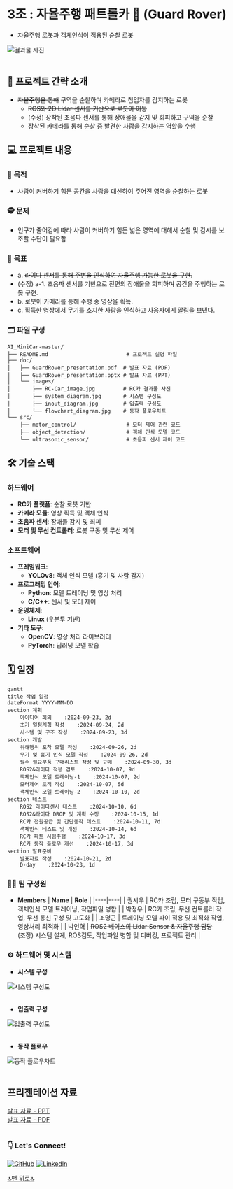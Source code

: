 # 3조 : 자율주행 패트롤카 🚓 (Guard Rover)
  - 자율주행 로봇과 객체인식이 적용된 순찰 로봇

![결과물 사진](./doc/images/RC-Car_image.jpg)
<br><br>


## 📁 프로젝트 간략 소개
- ~~자율주행을 통해~~ 구역을 순찰하며 카메라로 침입자를 감지하는 로봇
  - ~~ROS와 2D Lidar 센서를 기반으로 로봇이 이동~~
  - (수정) 장착된 초음파 센서를 통해 장애물을 감지 및 회피하고 구역을 순찰
  - 장착된 카메라를 통해 순찰 중 발견한 사람을 감지하는 역할을 수행

## 💻 프로젝트 내용

### 🎯 목적
- 사람이 커버하기 힘든 공간을 사람을 대신하여 주어진 영역을 순찰하는 로봇

### 🕵️ 문제
- 인구가 줄어감에 따라 사람이 커버하기 힘든 넓은 영역에 대해서 순찰 및 감시를 보조할 수단이 필요함

### 🎣 목표
- a. ~~라이다 센서를 통해 주변을 인식하여 자율주행 가능한 로봇을 구현.~~
- (수정) a-1. 초음파 센서를 기반으로 전면의 장애물을 회피하며 공간을 주행하는 로봇 구현.
- b. 로봇이 카메라를 통해 주행 중 영상을 획득.
- c. 획득한 영상에서 무기를 소지한 사람을 인식하고 사용자에게 알림을 보낸다.

### 🗂️ 파일 구성

```
AI_MiniCar-master/
├── README.md                         # 프로젝트 설명 파일
├── doc/
│   ├── GuardRover_presentation.pdf  # 발표 자료 (PDF)
│   ├── GuardRover_presentation.pptx # 발표 자료 (PPT)
│   └── images/
│       ├── RC-Car_image.jpg         # RC카 결과물 사진
│       ├── system_diagram.jpg       # 시스템 구성도
│       ├── inout_diagram.jpg        # 입출력 구성도
│       └── flowchart_diagram.jpg    # 동작 플로우차트
└── src/
    ├── motor_control/                # 모터 제어 관련 코드
    ├── object_detection/             # 객체 인식 모델 코드
    └── ultrasonic_sensor/            # 초음파 센서 제어 코드
```

## 🛠️ 기술 스택

### **하드웨어**
- **RC카 플랫폼**: 순찰 로봇 기반
- **카메라 모듈**: 영상 획득 및 객체 인식
- **초음파 센서**: 장애물 감지 및 회피
- **모터 및 무선 컨트롤러**: 로봇 구동 및 무선 제어

### **소프트웨어**
- **프레임워크**: 
  - **YOLOv8**: 객체 인식 모델 (흉기 및 사람 감지)
- **프로그래밍 언어**: 
  - **Python**: 모델 트레이닝 및 영상 처리
  - **C/C++**: 센서 및 모터 제어
- **운영체제**:
  - **Linux** (우분투 기반)
- **기타 도구**:
  - **OpenCV**: 영상 처리 라이브러리
  - **PyTorch**: 딥러닝 모델 학습
  
## 🗓 일정
```mermaid
gantt
title 작업 일정
dateFormat YYYY-MM-DD
section 계획
    아이디어 회의    :2024-09-23, 2d
    초기 일정계획 작성    :2024-09-24, 2d
    시스템 및 구조 작성    :2024-09-23, 3d
section 개발
    위해행위 포착 모델 작성    :2024-09-26, 2d
    무기 및 흉기 인식 모델 작성    :2024-09-26, 2d
    필수 필요부품 구매리스트 작성 및 구매    :2024-09-30, 3d
    ROS2&라이다 적용 검토    :2024-10-07, 9d
    객체인식 모델 트레이닝-1    :2024-10-07, 2d
    모터제어 로직 작성    :2024-10-07, 5d
    객체인식 모델 트레이닝-2    :2024-10-10, 2d
section 테스트
    ROS2 라이다센서 테스트    :2024-10-10, 6d
    ROS2&라이다 DROP 및 계획 수정    :2024-10-15, 1d
    RC카 전원공급 및 간단동작 테스트    :2024-10-11, 7d
    객체인식 테스트 및 개선    :2024-10-14, 6d
    RC카 파트 시험주행    :2024-10-17, 3d
    RC카 동작 플로우 개선    :2024-10-17, 3d
section 발표준비
    발표자료 작성    :2024-10-21, 2d
    D-day    :2024-10-23, 1d
```

### 🧑‍🤝‍ 팀 구성원
- **Members**
  | **Name** | **Role** |
  |----|----|
  | 권시우 | RC카 조립, 모터 구동부 작업, 객체인식 모델 트레이닝, 작업파일 병합 |
  | 박정우 | RC카 조립, 무선 컨트롤러 작업, 무선 통신 구성 및 고도화 |
  | 조명근 | 트레이닝 모델 파이 적용 및 최적화 작업, 영상처리 최적화 |
  | 박인혁 | ~~ROS2 베이스의 Lidar Sensor & 자율주행 담당~~ <br> (조장) 시스템 설계, ROS검토, 작업파일 병합 및 디버깅, 프로젝트 관리 |

### ⚙️ 하드웨어 및 시스템
- **시스템 구성**

![시스템 구성도](./doc/images/system_diagram.jpg)
<br><br>

- **입출력 구성**

![입출력 구성도](./doc/images/inout_diagram.jpg)
<br><br>

- **동작 플로우**

![동작 플로우차트](./doc/images/flowchart_diagram.jpg)
<br><br>


## 프리젠테이션 자료
[발표 자료 - PPT](doc/GuardRover_presentation.pptx) <br>
[발표 자료 - PDF](doc/GuardRover_presentation.pdf) <br>
<br>
### 👇 Let's Connect!

[![GitHub](https://img.shields.io/badge/GitHub-Profile-blue?logo=github)](https://github.com/Kwonsiwoo2)  [![LinkedIn](https://img.shields.io/badge/LinkedIn-Profile-blue?logo=linkedin)](https://www.linkedin.com/in/%EC%8B%9C%EC%9A%B0-%EA%B6%8C-064765341/)


[🔝맨 위로🔝](#top)
